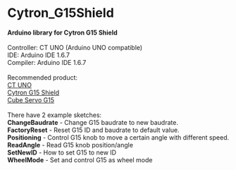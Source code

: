 # Cytron_G15Shield
<strong>Arduino library for Cytron G15 Shield</strong><br/><br/>
Controller: CT UNO (Arduino UNO compatible)<br/>
IDE: Arduino IDE 1.6.7<br/>
Compiler: Arduino IDE 1.6.7<br/><br/>
Recommended product:<br/>
<a href="http://www.cytron.com.my/p-ct-uno" target="_blank">CT UNO</a><br/>
<a href="http://www.cytron.com.my/p-shield-g15" target="_blank">Cytron G15 Shield</a><br/>
<a href="http://www.cytron.com.my/p-g15" target="_blank">Cube Servo G15</a><br/><br/>
There have 2 example sketches:<br/>
<strong>ChangeBaudrate</strong> - Change G15 baudrate to new baudrate.<br/>
<strong>FactoryReset</strong> - Reset G15 ID and baudrate to default value.<br/>
<strong>Positioning</strong> - Control G15 knob to move a certain angle with different speed.<br/>
<strong>ReadAngle</strong> - Read G15 knob position/angle<br/>
<strong>SetNewID</strong> - How to set G15 to new ID<br/>
<strong>WheelMode</strong> - Set and control G15 as wheel mode
